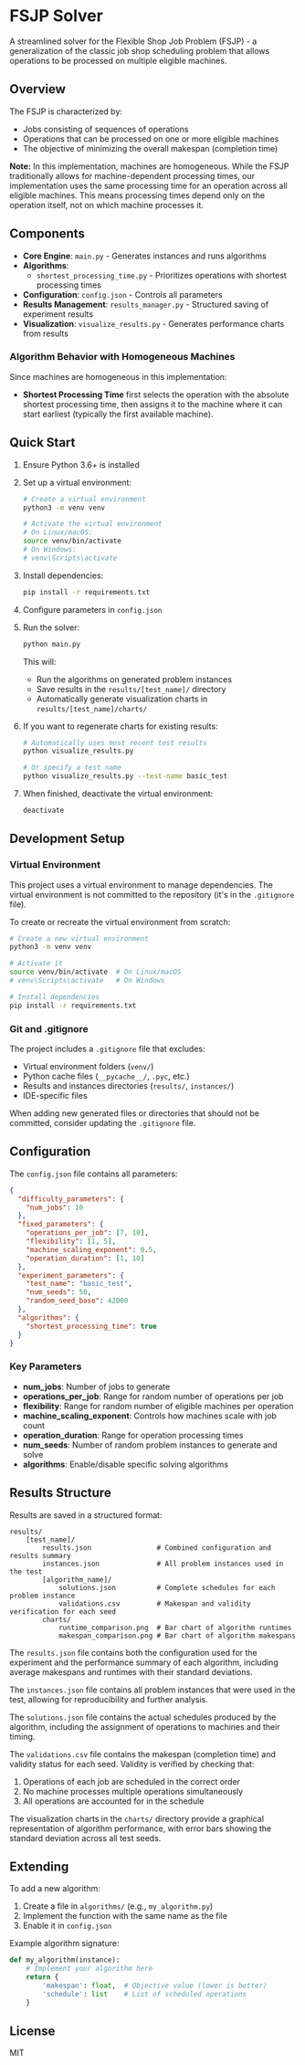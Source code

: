 # FSJP Solver

A streamlined solver for the Flexible Shop Job Problem (FSJP) - a generalization of the classic job shop scheduling problem that allows operations to be processed on multiple eligible machines.

## Overview

The FSJP is characterized by:
- Jobs consisting of sequences of operations
- Operations that can be processed on one or more eligible machines
- The objective of minimizing the overall makespan (completion time)

**Note:** In this implementation, machines are homogeneous. While the FSJP traditionally allows for machine-dependent processing times, our implementation uses the same processing time for an operation across all eligible machines. This means processing times depend only on the operation itself, not on which machine processes it.

## Components

- **Core Engine**: `main.py` - Generates instances and runs algorithms
- **Algorithms**: 
  - `shortest_processing_time.py` - Prioritizes operations with shortest processing times  
- **Configuration**: `config.json` - Controls all parameters
- **Results Management**: `results_manager.py` - Structured saving of experiment results
- **Visualization**: `visualize_results.py` - Generates performance charts from results

### Algorithm Behavior with Homogeneous Machines

Since machines are homogeneous in this implementation:

- **Shortest Processing Time** first selects the operation with the absolute shortest processing time, then assigns it to the machine where it can start earliest (typically the first available machine).

## Quick Start

1. Ensure Python 3.6+ is installed
2. Set up a virtual environment:
   ```bash
   # Create a virtual environment
   python3 -m venv venv
   
   # Activate the virtual environment
   # On Linux/macOS:
   source venv/bin/activate
   # On Windows:
   # venv\Scripts\activate
   ```
3. Install dependencies:
   ```bash
   pip install -r requirements.txt
   ```
4. Configure parameters in `config.json`
5. Run the solver:
   ```bash
   python main.py
   ```
   This will:
   - Run the algorithms on generated problem instances
   - Save results in the `results/[test_name]/` directory
   - Automatically generate visualization charts in `results/[test_name]/charts/`

6. If you want to regenerate charts for existing results:
   ```bash
   # Automatically uses most recent test results
   python visualize_results.py
   
   # Or specify a test name
   python visualize_results.py --test-name basic_test
   ```
7. When finished, deactivate the virtual environment:
   ```bash
   deactivate
   ```

## Development Setup

### Virtual Environment

This project uses a virtual environment to manage dependencies. The virtual environment is not committed to the repository (it's in the `.gitignore` file).

To create or recreate the virtual environment from scratch:
```bash
# Create a new virtual environment
python3 -m venv venv

# Activate it
source venv/bin/activate  # On Linux/macOS
# venv\Scripts\activate   # On Windows

# Install dependencies
pip install -r requirements.txt
```

### Git and .gitignore

The project includes a `.gitignore` file that excludes:
- Virtual environment folders (`venv/`)
- Python cache files (`__pycache__/`, `.pyc`, etc.)
- Results and instances directories (`results/`, `instances/`)
- IDE-specific files

When adding new generated files or directories that should not be committed, consider updating the `.gitignore` file.

## Configuration

The `config.json` file contains all parameters:

```json
{
  "difficulty_parameters": {
    "num_jobs": 10
  },
  "fixed_parameters": {
    "operations_per_job": [7, 10],
    "flexibility": [1, 5],
    "machine_scaling_exponent": 0.5,
    "operation_duration": [1, 10]
  },
  "experiment_parameters": {
    "test_name": "basic_test",
    "num_seeds": 50,
    "random_seed_base": 42000
  },
  "algorithms": {
    "shortest_processing_time": true
  }
}
```

### Key Parameters

- **num_jobs**: Number of jobs to generate
- **operations_per_job**: Range for random number of operations per job
- **flexibility**: Range for random number of eligible machines per operation
- **machine_scaling_exponent**: Controls how machines scale with job count
- **operation_duration**: Range for operation processing times
- **num_seeds**: Number of random problem instances to generate and solve
- **algorithms**: Enable/disable specific solving algorithms

## Results Structure

Results are saved in a structured format:

```
results/
    [test_name]/
        results.json                # Combined configuration and results summary
        instances.json              # All problem instances used in the test
        [algorithm_name]/
            solutions.json          # Complete schedules for each problem instance
            validations.csv         # Makespan and validity verification for each seed
        charts/
            runtime_comparison.png  # Bar chart of algorithm runtimes
            makespan_comparison.png # Bar chart of algorithm makespans
```

The `results.json` file contains both the configuration used for the experiment and the performance summary of each algorithm, including average makespans and runtimes with their standard deviations.

The `instances.json` file contains all problem instances that were used in the test, allowing for reproducibility and further analysis.

The `solutions.json` file contains the actual schedules produced by the algorithm, including the assignment of operations to machines and their timing.

The `validations.csv` file contains the makespan (completion time) and validity status for each seed. Validity is verified by checking that:
1. Operations of each job are scheduled in the correct order
2. No machine processes multiple operations simultaneously
3. All operations are accounted for in the schedule

The visualization charts in the `charts/` directory provide a graphical representation of algorithm performance, with error bars showing the standard deviation across all test seeds.

## Extending

To add a new algorithm:

1. Create a file in `algorithms/` (e.g., `my_algorithm.py`)
2. Implement the function with the same name as the file
3. Enable it in `config.json`

Example algorithm signature:

```python
def my_algorithm(instance):
    # Implement your algorithm here
    return {
        'makespan': float,  # Objective value (lower is better)
        'schedule': list    # List of scheduled operations
    }
```

## License

MIT 